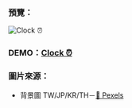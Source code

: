 ### 預覽：

![Clock ⏰](https://i.imgur.com/0hJV7eK.png)

### DEMO：[Clock ⏰](https://ellallu0903.github.io/js-clock/0915_HW_Clock-4.html)

### 圖片來源：

- 背景圖 TW/JP/KR/TH－[🔗 Pexels](https://www.pexels.com/zh-tw/)
